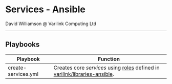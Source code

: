 # Services - Ansible

David Williamson @ Varilink Computing Ltd

------

## Playbooks

| Playbook            | Function                                                                                                                                                                           |
| ------------------- | ---------------------------------------------------------------------------------------------------------------------------------------------------------------------------------- |
| create-services.yml | Creates core *services* using [roles](https://github.com/varilink/libraries-ansible#roles) defined in [varilink/libraries-ansible](https://github.com/varilink/libraries-ansible). |


